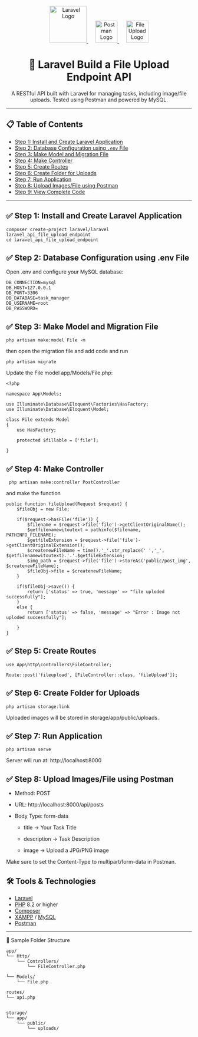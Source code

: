 <p align="center">
  <a href="https://laravel.com" target="_blank">
    <img src="https://laravel.com/img/logomark.min.svg" width="100" alt="Laravel Logo">
  </a>
  &nbsp;&nbsp;&nbsp;&nbsp;
  <a href="https://postman.com" target="_blank">
    <img src="https://uxwing.com/wp-content/themes/uxwing/download/brands-and-social-media/postman-icon.svg" width="60" alt="Postman Logo">
  </a>
  &nbsp;&nbsp;&nbsp;&nbsp;
  <a href="https://en.wikipedia.org/wiki/File_format" target="_blank">
    <img src="https://uxwing.com/wp-content/themes/uxwing/download/file-and-folder/file-icon.svg" width="60" alt="File Upload Logo">
  </a>
</p>

<h1 align="center">📌 Laravel Build a File Upload Endpoint API</h1>

<p align="center">
  A RESTful API built with Laravel for managing tasks, including image/file uploads. Tested using Postman and powered by MySQL.
</p>

---

## 📋 Table of Contents

- [Step 1: Install and Create Laravel Application](#step-1-install-and-create-laravel-application)
- [Step 2: Database Configuration using `.env` File](#step-2-database-configuration-using-env-file)
- [Step 3: Make Model and Migration File](#step-3-make-model-and-migration-file)
- [Step 4: Make Controller](#step-4-make-controller)
- [Step 5: Create Routes](#step-5-create-routes)
- [Step 6: Create Folder for Uploads](#step-6-create-folder-for-uploads)
- [Step 7: Run Application](#step-7-run-application)
- [Step 8: Upload Images/File using Postman](#step-8-upload-imagesfile-using-postman)
- [Step 9: View Complete Code](#step-9-view-complete-code)

---

## ✅ Step 1: Install and Create Laravel Application


    composer create-project laravel/laravel laravel_api_file_upload_endpoint
    cd laravel_api_file_upload_endpoint

## ✅ Step 2: Database Configuration using .env File

Open .env and configure your MySQL database:

    DB_CONNECTION=mysql
    DB_HOST=127.0.0.1
    DB_PORT=3306
    DB_DATABASE=task_manager
    DB_USERNAME=root
    DB_PASSWORD=

## ✅ Step 3: Make Model and Migration File

    php artisan make:model File -m

then open the migration file and add code and run

    php artisan migrate

Update the File model app/Models/File.php: 
    
    <?php

    namespace App\Models;

    use Illuminate\Database\Eloquent\Factories\HasFactory;
    use Illuminate\Database\Eloquent\Model;

    class File extends Model
    {
        use HasFactory;

        protected $fillable = ['file'];

    }


## ✅ Step 4: Make Controller

     php artisan make:controller PostController

and make the function  

    public function fileUpload(Request $request) {
        $fileObj = new File;

        if($request->hasFile('file')) {
            $filename = $request->file('file')->getClientOriginalName();
            $getfilenamewitoutext = pathinfo($filename, PATHINFO_FILENAME);
            $getfileExtension = $request->file('file')->getClientOriginalExtension();
            $createnewFileName = time().'_'.str_replace(' ','_', $getfilenamewitoutext).'.'.$getfileExtension;
            $img_path = $request->file('file')->storeAs('public/post_img', $createnewFileName);
            $fileObj->file = $createnewFileName;
        }

        if($fileObj->save()) {
            return ['status' => true, 'message' => "file uploded successfully"];
        }
        else {
            return ['status' => false, 'message' => "Error : Image not uploded successfully"];

        }
    }
    
## ✅ Step 5: Create Routes

    use App\http\controllers\FileController;

    Route::post('fileupload', [FileController::class, 'fileUpload']);

## ✅ Step 6: Create Folder for Uploads
    php artisan storage:link
Uploaded images will be stored in storage/app/public/uploads.

## ✅ Step 7: Run Application
    php artisan serve

Server will run at: http://localhost:8000

## ✅ Step 8: Upload Images/File using Postman

- Method: POST

- URL: http://localhost:8000/api/posts

- Body Type: form-data

    - title → Your Task Title

    - description → Task Description

    - image → Upload a JPG/PNG image

Make sure to set the Content-Type to multipart/form-data in Postman.

## 🛠 Tools & Technologies

- [Laravel](https://laravel.com/)
- [PHP](https://www.php.net/) 8.2 or higher
- [Composer](https://getcomposer.org/)
- [XAMPP](https://www.apachefriends.org/) / [MySQL](https://www.mysql.com/)
- [Postman](https://www.postman.com/)

---


📂 Sample Folder Structure


    app/
    └── Http/
        └── Controllers/
            └── FileController.php

    └── Models/
        └── File.php

    routes/
    └── api.php


    storage/
    └── app/
        └── public/
            └── uploads/
